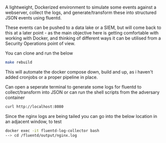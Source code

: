 
A lightweight, Dockerized environment to simulate some events against a webserver, collect the logs, and generate/transform these into structured JSON events using fluentd. 

These events can be pushed to a data lake or a SIEM, but will come back to this at a later point - as the main objective here is getting comfortable with working with Docker, and thinking of different ways it can be utilised from a Security Operations point of view.

You can clone and run the below
```sh
make rebuild
```
This will automate the docker compose down, build and up, as i haven't added cronjobs or a proper pipeline in place.

Can open a seperate terminal to generate some logs for fluentd to collect/transform into JSON or can run the shell scripts from the adversary container
```sh
curl http://localhost:8080
```

Since the nginx logs are being tailed you can go into the below location in an adjacent window, to test
```sh
docker exec -it fluentd-log-collector bash 
--> cd /fluentd/output/nginx.log
```


